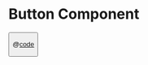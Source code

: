 # Button Component

<script setup>
import Button from '../../../../../components/Button.tsx'
</script>

<Button />

@[code](../../../components/Button.tsx)